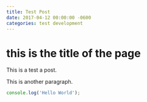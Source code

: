 ```yaml
---
title: Test Post
date: 2017-04-12 00:00:00 -0600
categories: test development
---
```


# this is the title of the page

This is a test a post.

This is another paragraph.

```javascript
console.log('Hello World');
```
